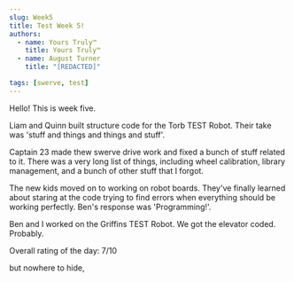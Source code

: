 ```yaml
---
slug: Week5
title: Test Week 5!
authors:
  - name: Yours Truly™
    title: Yours Truly™
  - name: August Turner
    title: "[REDACTED]"

tags: [swerve, test]
---
```



Hello! This is week five. 

Liam and Quinn built structure code for the Torb TEST Robot. Their take was 'stuff and things and things and stuff'.

Captain 23 made thew swerve drive work and fixed a bunch of stuff related to it. There was a very long list of things, including wheel calibration, library management, and a bunch of other stuff that I forgot.

The new kids moved on to working on robot boards. They've finally learned about staring at the code trying to find errors when everything should be working perfectly. Ben's response was 'Programming!'.

Ben and I worked on the Griffins TEST Robot. We got the elevator coded. Probably.

Overall rating of the day: 7/10

but nowhere to hide,